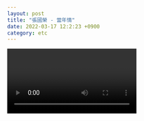 ```yaml
---
layout: post
title: "張國榮 - 當年情"
date: 2022-03-17 12:2:23 +0900
category: etc
---
```


<div class="video-container">
    <video id="player" class="video-js vjs-default-skin vjs-big-play-centered" data-json="/public/json/etc/張國榮 - 當年情.json"></video>
</div>
